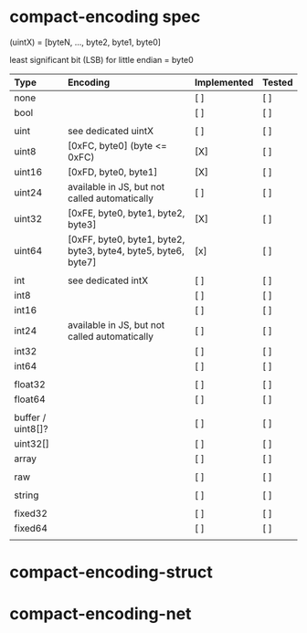 # compact-encoding spec


(uintX) = [byteN, ..., byte2, byte1, byte0]

least significant bit (LSB) for little endian = byte0

| Type              | Encoding                                                       | Implemented | Tested |
|:------------------|:---------------------------------------------------------------|-------------|--------|
| none              |                                                                | [ ]         | [ ]    |
| bool              |                                                                | [ ]         | [ ]    |
|                   |                                                                |             |        |
| uint              | see dedicated uintX                                            | [ ]         | [ ]    |
| uint8             | [0xFC, byte0] (byte <= 0xFC)                                   | [X]         | [ ]    |
| uint16            | [0xFD, byte0, byte1]                                           | [X]         | [ ]    |
| uint24            | available in JS, but not called automatically                  | [ ]         | [ ]    |
| uint32            | [0xFE, byte0, byte1, byte2, byte3]                             | [X]         | [ ]    |
| uint64            | [0xFF, byte0, byte1, byte2, byte3, byte4, byte5, byte6, byte7] | [x]         | [ ]    |
|                   |                                                                |             |        |
| int               | see dedicated intX                                             | [ ]         | [ ]    |
| int8              |                                                                | [ ]         | [ ]    |
| int16             |                                                                | [ ]         | [ ]    |
| int24             | available in JS, but not called automatically                  | [ ]         | [ ]    |
| int32             |                                                                | [ ]         | [ ]    |
| int64             |                                                                | [ ]         | [ ]    |
|                   |                                                                |             |        |
| float32           |                                                                | [ ]         | [ ]    |
| float64           |                                                                | [ ]         | [ ]    |
|                   |                                                                |             |        |
| buffer / uint8[]? |                                                                | [ ]         | [ ]    |
| uint32[]          |                                                                | [ ]         | [ ]    |
| array             |                                                                | [ ]         | [ ]    |
|                   |                                                                |             |        |
| raw               |                                                                | [ ]         | [ ]    |
|                   |                                                                |             |        |
| string            |                                                                | [ ]         | [ ]    |
|                   |                                                                |             |        |
| fixed32           |                                                                | [ ]         | [ ]    |
| fixed64           |                                                                | [ ]         | [ ]    |
|                   |                                                                |             |        |


# compact-encoding-struct

# compact-encoding-net
